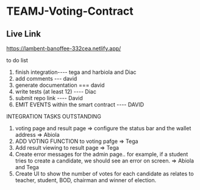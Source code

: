# TEAMJ-Voting-Contract


## Live Link
https://lambent-banoffee-332cea.netlify.app/


to do list
1. finish integration---- tega and harbiola and Diac
2. add comments --- david
3. generate documentation === david
4. write tests (at least 12) ---- Diac
5. submit repo link ---- David
6. EMIT EVENTS within the smart contract ---- DAVID


INTEGRATION TASKS OUTSTANDING
1. voting page and result page => configure the status bar and the wallet address => Abiola
2. ADD VOTING FUNCTION to voting pafge => Tega
3. Add result viewing to result page => Tega
4. Create error messages for the admin page.. for example, if a student tries to create a candidate, we should see an error on screen. => Abiola and Tega
5. Create UI to show the number of votes for each candidate as relates to teacher, student, BOD, chairman and winner of election.
